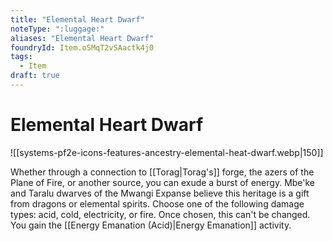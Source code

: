 ```yaml
---
title: "Elemental Heart Dwarf"
noteType: ":luggage:"
aliases: "Elemental Heart Dwarf"
foundryId: Item.oSMqT2vSAactk4j0
tags:
  - Item
draft: true
---
```


# Elemental Heart Dwarf
![[systems-pf2e-icons-features-ancestry-elemental-heat-dwarf.webp|150]]

Whether through a connection to [[Torag|Torag's]] forge, the azers of the Plane of Fire, or another source, you can exude a burst of energy. Mbe'ke and Taralu dwarves of the Mwangi Expanse believe this heritage is a gift from dragons or elemental spirits. Choose one of the following damage types: acid, cold, electricity, or fire. Once chosen, this can't be changed. You gain the [[Energy Emanation (Acid)|Energy Emanation]] activity.
